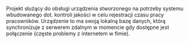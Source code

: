 Projekt służący do obsługi urządzenia stworzonego na potrzeby systemu wbudowanego dot. kontroli jakości w celu rejestracji czasu pracy pracowników.
Urządzenie to ma swoją lokalną bazę danych, którą synchronizuje z serwerem zdalnym w momencie gdy dostępne jest połączenie (częste problemy z internetem w fimie).
